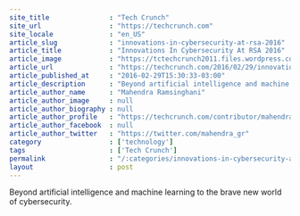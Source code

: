 ```yaml
---
site_title               : "Tech Crunch"
site_url                 : "https://techcrunch.com"
site_locale              : "en_US"
article_slug             : "innovations-in-cybersecurity-at-rsa-2016"
article_title            : "Innovations In Cybersecurity At RSA 2016"
article_image            : "https://tctechcrunch2011.files.wordpress.com/2015/03/deadlycyber.jpg?w=764&h=400&crop=1"
article_url              : "https://techcrunch.com/2016/02/29/innovations-in-cybersecurity-at-rsa-2016/"
article_published_at     : "2016-02-29T15:30:33-03:00"
article_description      : "Beyond artificial intelligence and machine learning to the brave new world of cybersecurity."
article_author_name      : "Mahendra Ramsinghani"
article_author_image     : null
article_author_biography : null
article_author_profile   : "https://techcrunch.com/contributor/mahendra-ramsinghani/"
article_author_facebook  : null
article_author_twitter   : "https://twitter.com/mahendra_gr"
category                 : ['technology']
tags                     : ['Tech Crunch']
permalink                : "/:categories/innovations-in-cybersecurity-at-rsa-2016/"
layout                   : post
---
```


Beyond artificial intelligence and machine learning to the brave new world of cybersecurity.
